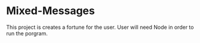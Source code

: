 # Mixed-Messages

This project is creates a fortune for the user.
User will need Node in order to run the porgram.
